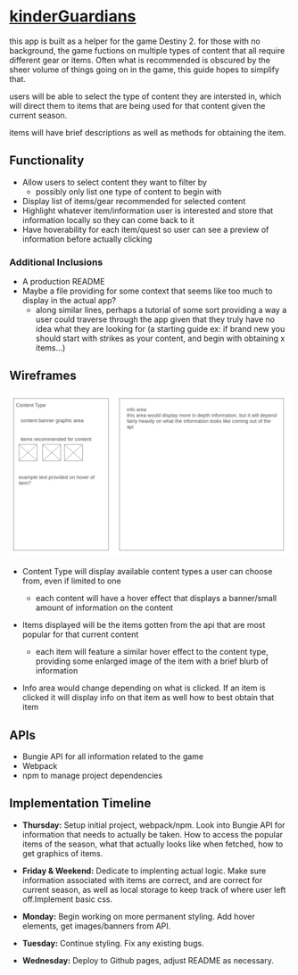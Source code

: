 # [kinderGuardians](https://csmanel.github.io/kinderGuardians/)

this app is built as a helper for the game Destiny 2.
for those with no background, the game fuctions on multiple types of content that all require different gear or items. Often what is recommended is obscured by the sheer volume of things going on in the game, this guide hopes to simplify that.

users will be able to select the type of content they are intersted in, which will direct them to items that are being used for that content given the current season.

items will have brief descriptions as well as methods for obtaining the item.

## Functionality

- Allow users to select content they want to filter by
  - possibly only list one type of content to begin with
- Display list of items/gear recommended for selected content
- Highlight whatever item/information user is interested and store that information locally so they can come back to it
- Have hoverability for each item/quest so user can see a preview of information before actually clicking

### Additional Inclusions

- A production README
- Maybe a file providing for some context that seems like too much to display in the actual app?
  - along similar lines, perhaps a tutorial of some sort providing a way a user could traverse through the app given that they truly have no idea what they are looking for (a starting guide ex: if brand new you should start with strikes as your content, and begin with obtaining x items...)

## Wireframes

![concept for app](./assets/Homepage.png)

- Content Type will display available content types a user can choose from, even if limited to one

  - each content will have a hover effect that displays a banner/small amount of information on the content

- Items displayed will be the items gotten from the api that are most popular for that current content

  - each item will feature a similar hover effect to the content type, providing some enlarged image of the item with a brief blurb of information

- Info area would change depending on what is clicked. If an item is clicked it will display info on that item as well how to best obtain that item

## APIs

- Bungie API for all information related to the game
- Webpack
- npm to manage project dependencies

## Implementation Timeline

- **Thursday:** Setup initial project, webpack/npm. Look into Bungie API for information that needs to actually be taken. How to access the popular items of the season, what that actually looks like when fetched, how to get graphics of items.

- **Friday & Weekend:** Dedicate to implenting actual logic. Make sure information associated with items are correct, and are correct for current season, as well as local storage to keep track of where user left off.Implement basic css.

- **Monday:** Begin working on more permanent styling. Add hover elements, get images/banners from API.

- **Tuesday:** Continue styling. Fix any existing bugs.

- **Wednesday:** Deploy to Github pages, adjust README as necessary.
